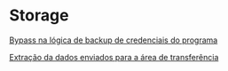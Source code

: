 # Storage

[Bypass na lógica de backup de credenciais do programa](Storage/Bypass_na_lógica_de_backup_de_credenciais_do_programa.md)

[Extração da dados enviados para a área de transferência](Storage/Extração_da_dados_enviados_para_a_área_de_transferência.md)
